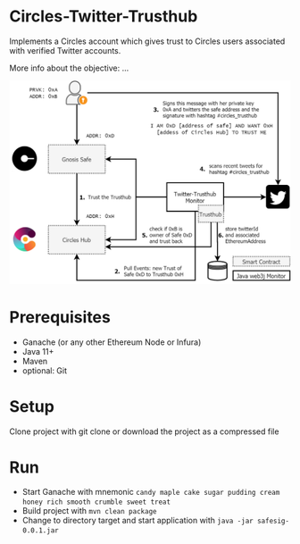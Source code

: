 # Circles-Twitter-Trusthub

Implements a Circles account which gives trust to Circles users associated with verified Twitter accounts.

More info about the objective: ...

![Integration overview](docs/img/Circles-Twitter-Trusthub.png)

# Prerequisites

* Ganache (or any other Ethereum Node or Infura)
* Java 11+
* Maven
* optional: Git

# Setup
Clone project with git clone or download the project as a compressed file

# Run
* Start Ganache with mnemonic `candy maple cake sugar pudding cream honey rich smooth crumble sweet treat`
* Build project with `mvn clean package`
* Change to directory target and start application with `java -jar safesig-0.0.1.jar`
